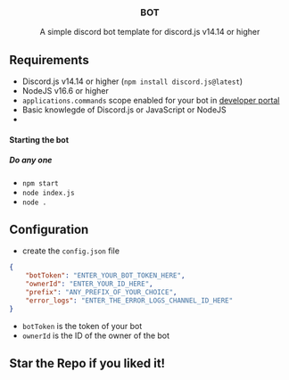 <h3 align="center">BOT</h3>

<p align="center">
	  A simple discord bot template for discord.js v14.14 or higher
</p>

## Requirements
- Discord.js v14.14 or higher (`npm install discord.js@latest`)
- NodeJS v16.6 or higher
- `applications.commands` scope enabled for your bot in [developer portal](https://discord.com/developers)
- Basic knowlegde of Discord.js or JavaScript or NodeJS
- 
#### Starting the bot
##### Do any one
- `npm start`
- `node index.js`
- `node .`
## Configuration
- create the `config.json` file
```json
{
	"botToken": "ENTER_YOUR_BOT_TOKEN_HERE",
	"ownerId": "ENTER_YOUR_ID_HERE",
	"prefix": "ANY_PREFIX_OF_YOUR_CHOICE",
	"error_logs": "ENTER_THE_ERROR_LOGS_CHANNEL_ID_HERE"
}
```
- `botToken` is the token of your bot
- `ownerId` is the ID of the owner of the bot

## Star the Repo if you liked it!